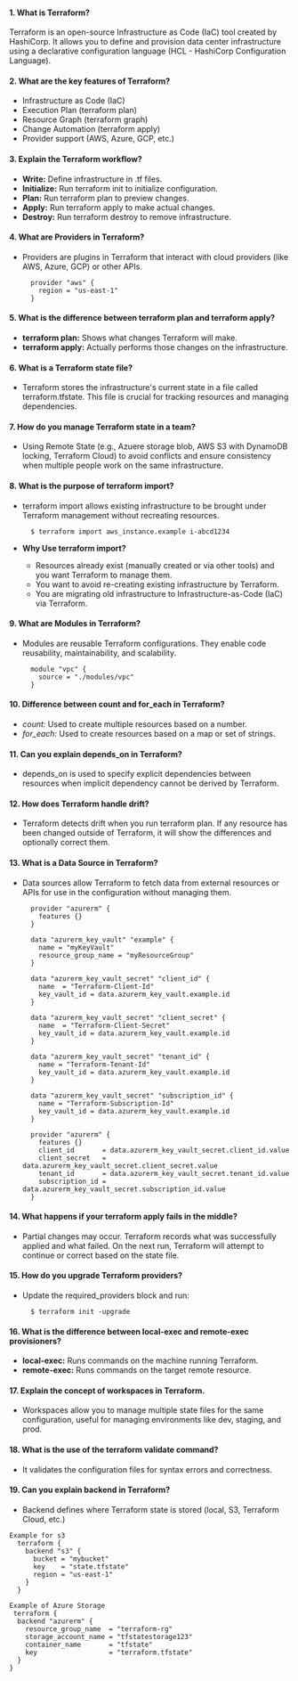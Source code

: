 #### 1. What is Terraform?

  Terraform is an open-source Infrastructure as Code (IaC) tool created by HashiCorp. It allows you to define and provision data center infrastructure using a declarative configuration language (HCL - HashiCorp Configuration Language).

#### 2. What are the key features of Terraform?

  - Infrastructure as Code (IaC)
  - Execution Plan (terraform plan)
  - Resource Graph (terraform graph)
  - Change Automation (terraform apply)
  - Provider support (AWS, Azure, GCP, etc.)

#### 3. Explain the Terraform workflow?
  
  - **Write:** Define infrastructure in .tf files.
  - **Initialize:** Run terraform init to initialize configuration.
  - **Plan:** Run terraform plan to preview changes.
  - **Apply:** Run terraform apply to make actual changes.
  - **Destroy:** Run terraform destroy to remove infrastructure.

#### 4. What are Providers in Terraform?
  - Providers are plugins in Terraform that interact with cloud providers (like AWS, Azure, GCP) or other APIs.
    ~~~
      provider "aws" {
        region = "us-east-1"
      }
    ~~~

#### 5. What is the difference between terraform plan and terraform apply?

  - **terraform plan:** Shows what changes Terraform will make.
  - **terraform apply:** Actually performs those changes on the infrastructure.

#### 6. What is a Terraform state file?

  - Terraform stores the infrastructure's current state in a file called terraform.tfstate. This file is crucial for tracking resources and managing dependencies.

#### 7. How do you manage Terraform state in a team?
  - Using Remote State (e.g., Azuere storage blob, AWS S3 with DynamoDB locking, Terraform Cloud) to avoid conflicts and ensure consistency when multiple people work on the same infrastructure.

#### 8. What is the purpose of terraform import?

  - terraform import allows existing infrastructure to be brought under Terraform management without recreating resources.
    ~~~
      $ terraform import aws_instance.example i-abcd1234
    ~~~

  - **Why Use terraform import?**
    - Resources already exist (manually created or via other tools) and you want Terraform to manage them.
    - You want to avoid re-creating existing infrastructure by Terraform.
    - You are migrating old infrastructure to Infrastructure-as-Code (IaC) via Terraform.

#### 9. What are Modules in Terraform?

  - Modules are reusable Terraform configurations. They enable code reusability, maintainability, and scalability.
    ~~~
      module "vpc" {
        source = "./modules/vpc"
      }
    ~~~

#### 10. Difference between count and for_each in Terraform?

  - *count:* Used to create multiple resources based on a number.
  - *for_each:* Used to create resources based on a map or set of strings.

#### 11. Can you explain depends_on in Terraform?

  - depends_on is used to specify explicit dependencies between resources when implicit dependency cannot be derived by Terraform.

#### 12. How does Terraform handle drift?

  - Terraform detects drift when you run terraform plan. If any resource has been changed outside of Terraform, it will show the differences and optionally correct them.
    
#### 13. What is a Data Source in Terraform?

  - Data sources allow Terraform to fetch data from external resources or APIs for use in the configuration without managing them.
    ~~~
      provider "azurerm" {
        features {}
      }
      
      data "azurerm_key_vault" "example" {
        name = "myKeyVault"
        resource_group_name = "myResourceGroup"
      }
      
      data "azurerm_key_vault_secret" "client_id" {
        name  = "Terraform-Client-Id"
        key_vault_id = data.azurerm_key_vault.example.id
      }
      
      data "azurerm_key_vault_secret" "client_secret" {
        name  = "Terraform-Client-Secret"
        key_vault_id = data.azurerm_key_vault.example.id
      }
      
      data "azurerm_key_vault_secret" "tenant_id" {
        name = "Terraform-Tenant-Id"
        key_vault_id = data.azurerm_key_vault.example.id
      }
      
      data "azurerm_key_vault_secret" "subscription_id" {
        name = "Terraform-Subscription-Id"
        key_vault_id = data.azurerm_key_vault.example.id
      }
      
      provider "azurerm" {
        features {}
        client_id       = data.azurerm_key_vault_secret.client_id.value
        client_secret   = data.azurerm_key_vault_secret.client_secret.value
        tenant_id       = data.azurerm_key_vault_secret.tenant_id.value
        subscription_id = data.azurerm_key_vault_secret.subscription_id.value
      }
    ~~~
    
#### 14. What happens if your terraform apply fails in the middle?

  - Partial changes may occur. Terraform records what was successfully applied and what failed. On the next run, Terraform will attempt to continue or correct based on the state file.

#### 15. How do you upgrade Terraform providers?

  - Update the required_providers block and run:
    ~~~
      $ terraform init -upgrade
    ~~~

#### 16. What is the difference between local-exec and remote-exec provisioners?
  
  - **local-exec:** Runs commands on the machine running Terraform.
  - **remote-exec:** Runs commands on the target remote resource.

#### 17. Explain the concept of workspaces in Terraform.
  
  - Workspaces allow you to manage multiple state files for the same configuration, useful for managing environments like dev, staging, and prod.

#### 18. What is the use of the terraform validate command?

  - It validates the configuration files for syntax errors and correctness.

#### 19. Can you explain backend in Terraform?

  - Backend defines where Terraform state is stored (local, S3, Terraform Cloud, etc.)
  ~~~
  Example for s3
    terraform {
      backend "s3" {
        bucket = "mybucket"
        key    = "state.tfstate"
        region = "us-east-1"
      }
    }

  Example of Azure Storage
   terraform {
    backend "azurerm" {
      resource_group_name  = "terraform-rg"
      storage_account_name = "tfstatestorage123"
      container_name       = "tfstate"
      key                  = "terraform.tfstate"
    }
  }

  ~~~
